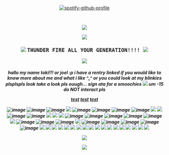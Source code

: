 <div align="center">
 
 [![spotify-github-profile](https://spotify-github-profile.kittinanx.com/api/view?uid=rm9u415c3794wmoj70i0k6xfl&cover_image=true&theme=novatorem&show_offline=false&background_color=121212&interchange=false&bar_color_cover=false&bar_color=ff0000)](https://spotify-github-profile.kittinanx.com/api/view?uid=rm9u415c3794wmoj70i0k6xfl&redirect=true)
 
 
 </div>

 <br>
 
 <p align="center">
  <img src="https://gifcity.carrd.co/assets/images/gallery40/0a24ec5b.gif?v=9133a0c8">
</p>
<p align="center">
<img src="https://horrorgifs.neocities.org/gifs/Skeleton/Skeleton%20(14).gif"/>
<h3 align="center"> <img src="https://gifcity.carrd.co/assets/images/gallery01/d2a0c4a5.gif?v=9133a0c8">  <samp> THUNDER FIRE ALL YOUR GENERATION!!!! </samp><img src="https://gifcity.carrd.co/assets/images/gallery31/a3e8ff2d.gif?v=9133a0c8"> </h4>
  <p align="center">
<img src="https://gifcity.carrd.co/assets/images/gallery47/65cbe5d6.gif?v=9133a0c8"/>
<h5 align="center"> hallo my name toki!!! or joel :p i have a rentry linked if you would like to know more about me and what i like ^_^ or you could look at my blinkies plsplspls look take a look pls ouugh... sign ata for a smoochies <img src="https://gifcity.carrd.co/assets/images/gallery01/db6535c8.png?v=9133a0c8"> um -15 do NOT interact pls 
</p>
  <p align="center">
  <a href="https://vivement.fr/">test</a>
<a href="https://vivement.fr/">test</a>
<a href="https://vivement.fr/">test</a>

  
![image](https://gifcity.carrd.co/assets/images/gallery14/fb1793ce.gif?v=52814815)
![image](https://gifcity.carrd.co/assets/images/gallery14/7de1ed7b.gif?v=52814815)
![image](https://gifcity.carrd.co/assets/images/gallery14/cb145846.gif?v=52814815)
![](https://adriansblinkiecollection.neocities.org/a44.gif)
![image](https://gifcity.carrd.co/assets/images/gallery93/5bf5532c.gif?v=26dffab5)
![image](https://1p2p3.carrd.co/assets/images/gallery06/9a77ff5d_original.gif?v=7eefcab1)
![image](https://gifcity.carrd.co/assets/images/gallery14/995dfe7d.gif?v=26dffab5)
![image](https://gifcity.carrd.co/assets/images/gallery93/84dc16fa.gif?v=26dffab5)
![](https://adriansblinkiecollection.neocities.org/v26.gif)
![](https://adriansblinkiecollection.neocities.org/b/trogdor.gif)
![image](https://nustufff.carrd.co/assets/images/gallery05/22385aa0.gif?v=5bcf7cb9)
![image](https://nustufff.carrd.co/assets/images/gallery10/e21cef2e.gif?v=5bcf7cb9)
![](https://alienship.tripod.com/AlienCenter/Families/Blinkie/Other/alienlovemachine.gif)
![](https://adriansblinkiecollection.neocities.org/k38.gif)
![](https://adriansblinkiecollection.neocities.org/k9.gif)
![image](https://nustufff.carrd.co/assets/images/gallery10/f4b32c67.gif?v=5bcf7cb9)
![image](https://nustufff.carrd.co/assets/images/gallery01/1425617a.gif?v=5bcf7cb9)
![image](https://ugleeblinkie.carrd.co/assets/images/image66.gif?v01485035087951)
![image](https://gifcity.carrd.co/assets/images/gallery14/a66d9c92.gif?v=52814815)
![image](https://koinuko.pink/mygraphics/blinkies/adultswim.gif)
![](https://blinki.es/blinkies/mom/march-baby.gif)
![image](https://nustufff.carrd.co/assets/images/gallery02/b429cd38.gif?v=5bcf7cb9)
![image](https://nustufff.carrd.co/assets/images/gallery04/91213aaa.gif?v=5bcf7cb9)
![image](https://nustufff.carrd.co/assets/images/gallery28/0050fd4d.gif?v=5bcf7cb9)
![](https://i.imgur.com/tJSLnq2.gif)
![image](https://nustufff.carrd.co/assets/images/gallery21/d1300185.gif?v=5bcf7cb9)
![image](https://nustufff.carrd.co/assets/images/gallery10/39e17e77.gif?v=5bcf7cb9)
![image](https://nustufff.carrd.co/assets/images/gallery08/5868935f.gif?v=5bcf7cb9)
![image](https://64.media.tumblr.com/d0e84b6c1a9cf805dc7e4fa6bb6d91fb/0b1ab1662ed45859-fd/s250x400/2e6d568e0447d76565506da5341eb43281d56f5d.gif)
![image](https://funshinesblinkies.carrd.co/assets/images/gallery01/be610514.gif?v=faca5e6c)
![](https://64.media.tumblr.com/dbc497ec9ac6c22810415699f93f1ee0/66f8bee48421ca35-ae/s250x400/2537b08e6045dd0590c30069ff2d7a0ac079a21f.gif)
![](https://adriansblinkiecollection.neocities.org/w10.gif)
![](https://adriansblinkiecollection.neocities.org/y46.gif)
![](https://adriansblinkiecollection.neocities.org/b41.gif)
![](https://adriansblinkiecollection.neocities.org/d34.gif)
![](https://gifcity.carrd.co/assets/images/gallery23/e639c77d.gif?v=9133a0c8)
![](https://gifcity.carrd.co/assets/images/gallery14/d659f31b.gif?v=9133a0c8)
![](https://adriansblinkiecollection.neocities.org/x25.gif)
![](https://gifcity.carrd.co/assets/images/gallery24/a65e4188.gif?v=9133a0c8)
![](https://pix.crd.co/assets/images/gallery09/c26b14f7_original.gif?v=95dd3781)
![](https://gifcity.carrd.co/assets/images/gallery18/3c5008c4.gif?v=9133a0c8)
![](https://gifcity.carrd.co/assets/images/gallery180/21c514ff.gif?v=9133a0c8)
![](https://gifcity.carrd.co/assets/images/gallery165/7e4c5b66.gif?v=9133a0c8)
![](https://gifcity.carrd.co/assets/images/gallery24/a9dace8a.gif?v=9133a0c8)
![](https://i.postimg.cc/QCks1z8f/eviltrans.gif)
![](https://i.postimg.cc/XNwnRrf9/slasher.gif)
![](https://i.postimg.cc/4NsXsXPq/psych.gif)
![](https://gifcity.carrd.co/assets/images/gallery15/3a7957e7.gif?v=9133a0c8)

 </p>
  <p align="center">
  <img src="https://gifcity.carrd.co/assets/images/gallery40/0a24ec5b.gif?v=9133a0c8">
</p>

<p align="center">
<img src="https://i.postimg.cc/nLKR1tbb/tumblr-static-d927i6fwp1s8k8o80osog8c4s.gif">
  </p>
